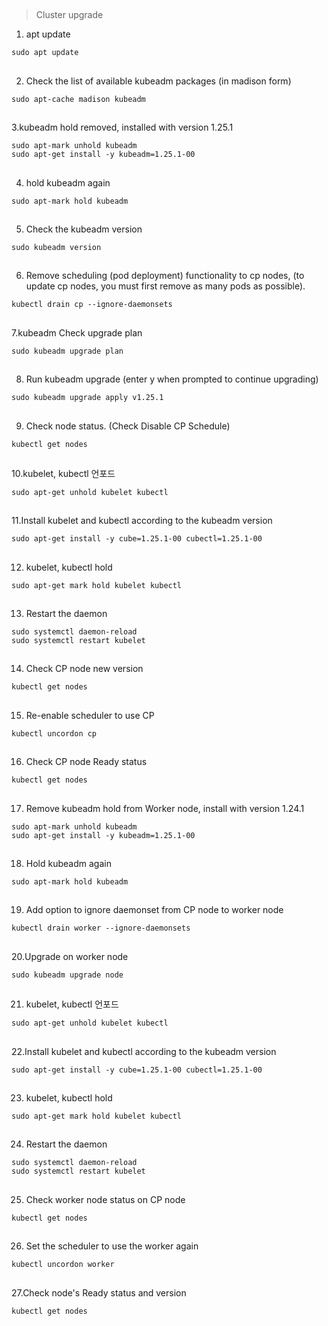 
##

> Cluster upgrade

1. apt update

```
sudo apt update
```

##

2. Check the list of available kubeadm packages (in madison form)

```
sudo apt-cache madison kubeadm
```

##

3.kubeadm hold removed, installed with version 1.25.1

```
sudo apt-mark unhold kubeadm
sudo apt-get install -y kubeadm=1.25.1-00
```

##

4. hold kubeadm again

```
sudo apt-mark hold kubeadm
```

##

5. Check the kubeadm version

```
sudo kubeadm version
```

##

6. Remove scheduling (pod deployment) functionality to cp nodes, (to update cp nodes, you must first remove as many pods as possible).

```
kubectl drain cp --ignore-daemonsets
```

##

7.kubeadm Check upgrade plan

```
sudo kubeadm upgrade plan
```

##

8. Run kubeadm upgrade (enter y when prompted to continue upgrading)

```
sudo kubeadm upgrade apply v1.25.1
```

##

9. Check node status. (Check Disable CP Schedule)

```
kubectl get nodes
```

##

10.kubelet, kubectl 언포드

```
sudo apt-get unhold kubelet kubectl
```

##

11.Install kubelet and kubectl according to the kubeadm version

```
sudo apt-get install -y cube=1.25.1-00 cubectl=1.25.1-00
```

##

12. kubelet, kubectl hold

```
sudo apt-get mark hold kubelet kubectl
```

##

13. Restart the daemon

```
sudo systemctl daemon-reload
sudo systemctl restart kubelet
```

##

14. Check CP node new version

```
kubectl get nodes
```

##

15. Re-enable scheduler to use CP

```
kubectl uncordon cp
```

##

16. Check CP node Ready status

```
kubectl get nodes
```

##

17. Remove kubeadm hold from Worker node, install with version 1.24.1

```
sudo apt-mark unhold kubeadm
sudo apt-get install -y kubeadm=1.25.1-00
```

##

18. Hold kubeadm again

```
sudo apt-mark hold kubeadm
```

##

19. Add option to ignore daemonset from CP node to worker node

```
kubectl drain worker --ignore-daemonsets
```

##

20.Upgrade on worker node

```
sudo kubeadm upgrade node
```

##

21. kubelet, kubectl 언포드

```
sudo apt-get unhold kubelet kubectl
```

##

22.Install kubelet and kubectl according to the kubeadm version

```
sudo apt-get install -y cube=1.25.1-00 cubectl=1.25.1-00
```

##

23. kubelet, kubectl hold

```
sudo apt-get mark hold kubelet kubectl
```

##

24. Restart the daemon

```
sudo systemctl daemon-reload
sudo systemctl restart kubelet
```

##

25. Check worker node status on CP node

```
kubectl get nodes
```

##

26. Set the scheduler to use the worker again

```
kubectl uncordon worker
```

##

27.Check node's Ready status and version

```
kubectl get nodes
```
